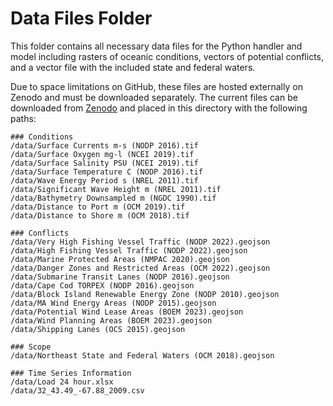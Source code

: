 # Data Files Folder

This folder contains all necessary data files for the Python handler and model including rasters of oceanic conditions, vectors of potential conflicts, and a vector file with the included state and federal waters.

Due to space limitations on GitHub, these files are hosted externally on Zenodo and must be downloaded separately. The current files can be downloaded from [Zenodo](https://zenodo.org) and placed in this directory with the following paths:

    ### Conditions
    /data/Surface Currents m-s (NODP 2016).tif
    /data/Surface Oxygen mg-l (NCEI 2019).tif
    /data/Surface Salinity PSU (NCEI 2019).tif
    /data/Surface Temperature C (NODP 2016).tif
    /data/Wave Energy Period s (NREL 2011).tif
    /data/Significant Wave Height m (NREL 2011).tif
    /data/Bathymetry Downsampled m (NGDC 1990).tif
    /data/Distance to Port m (OCM 2019).tif
    /data/Distance to Shore m (OCM 2018).tif

    ### Conflicts
    /data/Very High Fishing Vessel Traffic (NODP 2022).geojson
    /data/High Fishing Vessel Traffic (NODP 2022).geojson
    /data/Marine Protected Areas (NMPAC 2020).geojson
    /data/Danger Zones and Restricted Areas (OCM 2022).geojson
    /data/Submarine Transit Lanes (NODP 2016).geojson
    /data/Cape Cod TORPEX (NODP 2016).geojson
    /data/Block Island Renewable Energy Zone (NODP 2010).geojson
    /data/MA Wind Energy Areas (NODP 2015).geojson
    /data/Potential Wind Lease Areas (BOEM 2023).geojson
    /data/Wind Planning Areas (BOEM 2023).geojson
    /data/Shipping Lanes (OCS 2015).geojson

    ### Scope
    /data/Northeast State and Federal Waters (OCM 2018).geojson
    
    ### Time Series Information
    /data/Load 24 hour.xlsx
    /data/32_43.49_-67.88_2009.csv